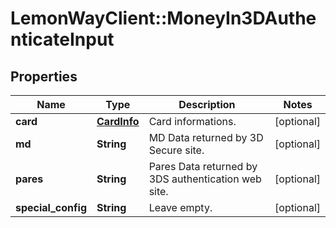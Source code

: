 # LemonWayClient::MoneyIn3DAuthenticateInput

## Properties
Name | Type | Description | Notes
------------ | ------------- | ------------- | -------------
**card** | [**CardInfo**](CardInfo.md) | Card informations. | [optional] 
**md** | **String** | MD Data returned by 3D Secure site. | [optional] 
**pares** | **String** | Pares Data returned by 3DS authentication web site. | [optional] 
**special_config** | **String** | Leave empty. | [optional] 



